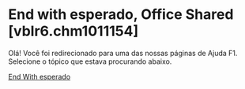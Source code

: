 
# End with esperado, Office Shared [vblr6.chm1011154]

Olá! Você foi redirecionado para uma das nossas páginas de Ajuda F1. Selecione o tópico que estava procurando abaixo.

[End With esperado](http://msdn.microsoft.com/library/02a23478-d656-da99-dbd6-e8692b6d5394%28Office.15%29.aspx)
